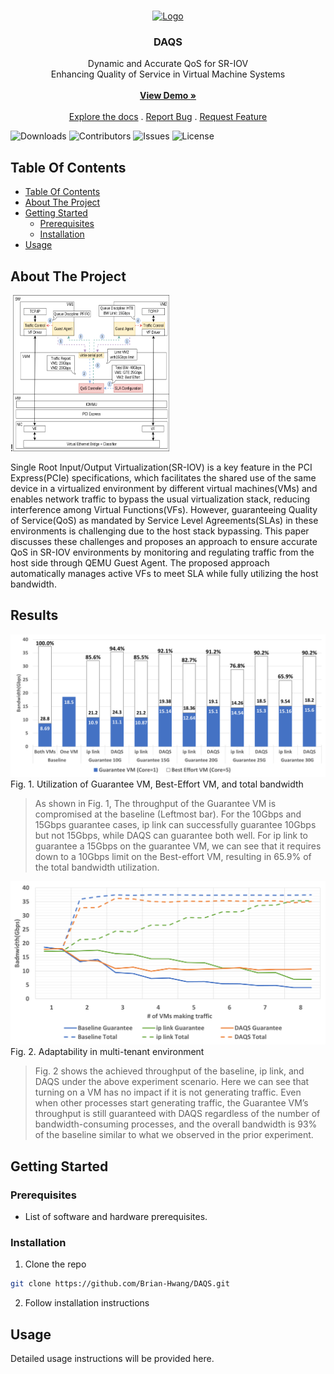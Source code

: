 <br/>
<p align="center">
  <a href="https://github.com/Brian-Hwang/DAQS">
    <img src="images/logo.png" alt="Logo" width="80" height="80">
  </a>

  <h3 align="center">DAQS</h3>

  <p align="center">
    Dynamic and Accurate QoS for SR-IOV
    <br/>
    Enhancing Quality of Service in Virtual Machine Systems
    <br/>
    <br/>
    <a href="https://daqsdemo.example.com"><strong>View Demo »</strong></a>
    <br/>
    <br/>
    <a href="https://github.com/Brian-Hwang/DAQS">Explore the docs</a>
    .
    <a href="https://github.com/Brian-Hwang/DAQS/issues">Report Bug</a>
    .
    <a href="https://github.com/Brian-Hwang/DAQS/issues">Request Feature</a>
  </p>
</p>

![Downloads](https://img.shields.io/github/downloads/Brian-Hwang/DAQS/total) ![Contributors](https://img.shields.io/github/contributors/Brian-Hwang/DAQS?color=dark-green) ![Issues](https://img.shields.io/github/issues/Brian-Hwang/DAQS) ![License](https://img.shields.io/github/license/Brian-Hwang/DAQS)

## Table Of Contents

- [Table Of Contents](#table-of-contents)
- [About The Project](#about-the-project)
- [Getting Started](#getting-started)
  - [Prerequisites](#prerequisites)
  - [Installation](#installation)
- [Usage](#usage)

## About The Project

!<img src="images/SR-IOV.png" alt="SR-IOV" width="250" height="250">

Single Root Input/Output Virtualization(SR-IOV) is a key feature in the PCI Express(PCIe) specifications, which facilitates the shared use of the same device in a virtualized environment by different virtual machines(VMs) and enables network traffic to bypass the usual virtualization stack, reducing interference among Virtual Functions(VFs). However, guaranteeing Quality of Service(QoS) as mandated by Service Level Agreements(SLAs) in these environments is challenging due to the host stack bypassing. This paper discusses these challenges and proposes an approach to ensure accurate QoS in SR-IOV environments by monitoring and regulating traffic from the host side through QEMU Guest Agent. The proposed approach automatically manages active VFs to meet SLA while fully utilizing the host bandwidth.

## Results

![Utilization](images/utilization.png)
Fig. 1. Utilization of Guarantee VM, Best-Effort VM, and total bandwidth

> As shown in Fig. 1, The throughput of the Guarantee VM is compromised at the baseline (Leftmost bar). For the 10Gbps and 15Gbps guarantee cases, ip link can successfully guarantee 10Gbps but not 15Gbps, while DAQS can guarantee both
> well. For ip link to guarantee a 15Gbps on the guarantee
> VM, we can see that it requires down to a 10Gbps limit on
> the Best-effort VM, resulting in 65.9% of the total bandwidth
> utilization.

![Scalability](images/scalability.png)
Fig. 2. Adaptability in multi-tenant environment

> Fig. 2 shows the achieved throughput of the baseline, ip
> link, and DAQS under the above experiment scenario. Here
> we can see that turning on a VM has no impact if it is not
> generating traffic. Even when other processes start generating
> traffic, the Guarantee VM’s throughput is still guaranteed
> with DAQS regardless of the number of bandwidth-consuming
> processes, and the overall bandwidth is 93% of the baseline
> similar to what we observed in the prior experiment.

## Getting Started

### Prerequisites

- List of software and hardware prerequisites.

### Installation

1. Clone the repo

```sh
git clone https://github.com/Brian-Hwang/DAQS.git
```

2. Follow installation instructions

## Usage

Detailed usage instructions will be provided here.
